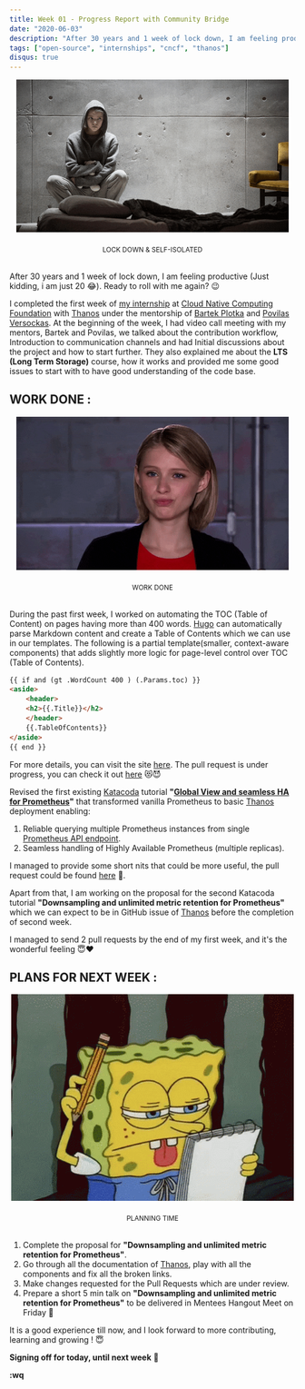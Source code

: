 ```yaml
---
title: Week 01 - Progress Report with Community Bridge
date: "2020-06-03"
description: "After 30 years and 1 week of lock down, I am feeling productive (Just kidding, i am just 20 😂). Ready to roll with me again? 😉"
tags: ["open-source", "internships", "cncf", "thanos"]
disqus: true
---
```


<p align="center">
  <img src="./isolated.gif">
</p>
<center><sub>LOCK DOWN & SELF-ISOLATED</sub></center><br/>

After 30 years and 1 week of lock down, I am feeling productive (Just kidding, i am just 20 😂). Ready to roll with me again? 😉

I completed the first week of [my internship](https://soniasingla.com/cncf-intern-with-thanos/) at [Cloud Native Computing Foundation](https://www.cncf.io/) with [Thanos](https://people.communitybridge.org/project/f51284ab-f652-47b1-9819-cd4135e75c00) under the mentorship of [Bartek Plotka](https://www.bwplotka.dev/) and [Povilas Versockas](https://povilasv.me/). At the beginning of the week, I had video call meeting with my mentors, Bartek and Povilas, we talked about the contribution workflow, Introduction to communication channels and had Initial discussions about the project and how to start further. They also explained me about the **LTS (Long Term Storage)** course, how it works and provided me some good issues to start with to have good understanding of the code base.

## WORK DONE :

<p align="center">
<img src="./workdone.gif">
</p>
<center><sub>WORK DONE</sub></center><br/>

During the past first week, I worked on automating the TOC (Table of Content) on pages having more than 400 words. [Hugo](https://gohugo.io/) can automatically parse Markdown content and create a Table of Contents which we can use in our templates. The following is a partial template(smaller, context-aware components) that adds slightly more logic for page-level control over TOC (Table of Contents).

```HTML
{{ if and (gt .WordCount 400 ) (.Params.toc) }}
<aside>
    <header>
    <h2>{{.Title}}</h2>
    </header>
    {{.TableOfContents}}
</aside>
{{ end }}
```

For more details, you can visit the site [here](https://gohugo.io/content-management/toc/#template-example-toc-partial). The pull request is under progress, you can check it out [here](https://github.com/thanos-io/thanos/pull/2689) 😻😈

Revised the first existing [Katacoda](https://www.katacoda.com/) tutorial **"[Global View and seamless HA for Prometheus](https://www.katacoda.com/thanos/courses/thanos/1-globalview)"** that transformed vanilla Prometheus to basic [Thanos](https://thanos.io/) deployment enabling:

1. Reliable querying multiple Prometheus instances from single [Prometheus API endpoint](https://prometheus.io/docs/prometheus/latest/querying/api/#expression-queries).
2. Seamless handling of Highly Available Prometheus (multiple replicas).

I managed to provide some short nits that could be more useful, the pull request could be found [here](https://github.com/thanos-io/thanos/pull/2691) 🚀.

Apart from that, I am working on the proposal for the second Katacoda tutorial **"Downsampling and unlimited metric retention for Prometheus"** which we can expect to be in GitHub issue of [Thanos](https://thanos.io/) before the completion of second week.

I managed to send 2 pull requests by the end of my first week, and it's the wonderful feeling 😇❤️

## PLANS FOR NEXT WEEK :

<p align="center">
<img src="./planning.gif">
</p>
<center><sub>PLANNING TIME</sub></center><br/>

1. Complete the proposal for **"Downsampling and unlimited metric retention for Prometheus"**.
2. Go through all the documentation of [Thanos](https://thanos.io/), play with all the components and fix all the broken links.
3. Make changes requested for the Pull Requests which are under review.
4. Prepare a short 5 min talk on **"Downsampling and unlimited metric retention for Prometheus"** to be delivered in Mentees Hangout Meet on Friday 🤗

It is a good experience till now, and I look forward to more contributing, learning and growing ! 😇

**Signing off for today, until next week** 👻

**:wq**